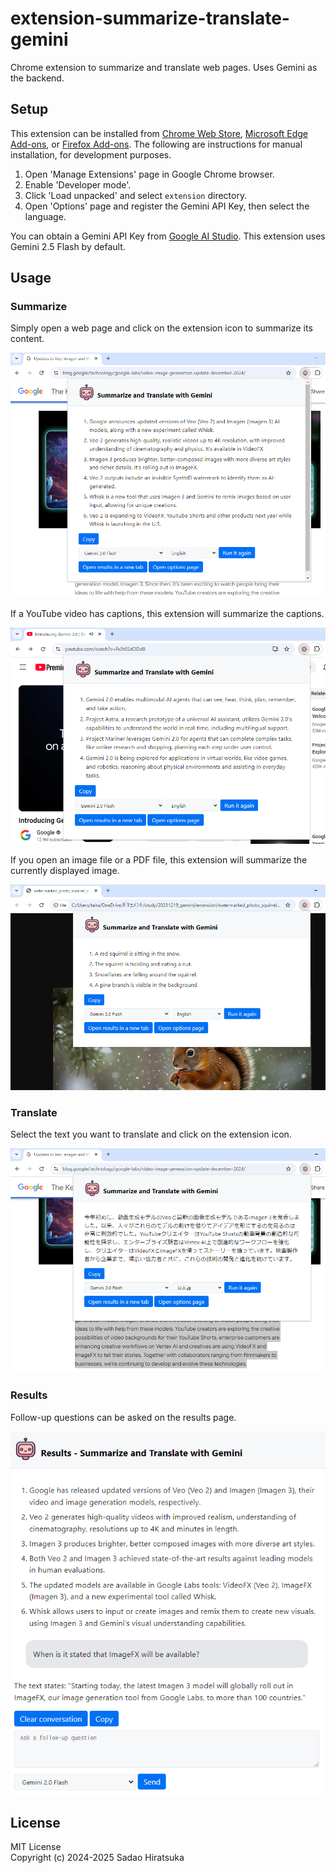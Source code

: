 # extension-summarize-translate-gemini

Chrome extension to summarize and translate web pages. Uses Gemini as the backend.

## Setup

This extension can be installed from [Chrome Web Store](https://chromewebstore.google.com/detail/hmdcbbbdmfapkpdaganadiihfmdnpngi), [Microsoft Edge Add-ons](https://microsoftedge.microsoft.com/addons/detail/ljmmilamifhanifgbfliknbicfjllheb), or [Firefox Add-ons](https://addons.mozilla.org/firefox/addon/summarize-translate-gemini/).
The following are instructions for manual installation, for development purposes.

1. Open 'Manage Extensions' page in Google Chrome browser.
2. Enable 'Developer mode'.
3. Click 'Load unpacked' and select `extension` directory.
4. Open 'Options' page and register the Gemini API Key, then select the language.

You can obtain a Gemini API Key from [Google AI Studio](https://aistudio.google.com).
This extension uses Gemini 2.5 Flash by default.

## Usage

### Summarize

Simply open a web page and click on the extension icon to summarize its content.

![Summarize](img/screenshot_summarize.png)

If a YouTube video has captions, this extension will summarize the captions.

![Summarize - YouTube](img/screenshot_youtube.png)

If you open an image file or a PDF file, this extension will summarize the currently displayed image.

![Summarize - Image](img/screenshot_image.png)

### Translate

Select the text you want to translate and click on the extension icon.

![Translate](img/screenshot_translate.png)

### Results

Follow-up questions can be asked on the results page.

![Results](img/screenshot_results.png)

## License

MIT License  
Copyright (c) 2024-2025 Sadao Hiratsuka
